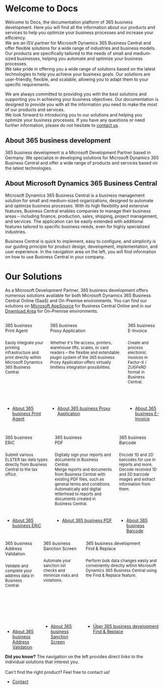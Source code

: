 # Welcome to Docs

Welcome to Docs, the documentation platform of 365 business development. Here you will find all the information about our products and services to help you optimize your business processes and increase your efficiency.  
We are an ISV partner for Microsoft Dynamics 365 Business Central and offer flexible solutions for a wide range of industries and business models. Our products are specifically tailored to the needs of small and medium-sized businesses, helping you automate and optimize your business processes.  
We take pride in offering you a wide range of solutions based on the latest technologies to help you achieve your business goals. Our solutions are user-friendly, flexible, and scalable, allowing you to adapt them to your specific requirements.

We are always committed to providing you with the best solutions and supporting you in achieving your business objectives. Our documentation is designed to provide you with all the information you need to make the most of our products and services.  
We look forward to introducing you to our solutions and helping you optimize your business processes. If you have any questions or need further information, please do not hesitate to [contact us](https://365businessdev.com/kontakt/).

## About 365 business development

365 business development is a Microsoft Development Partner based in Germany. We specialize in developing solutions for Microsoft Dynamics 365 Business Central and offer a wide range of products and services based on the latest technologies.

## About Microsoft Dynamics 365 Business Central

Microsoft Dynamics 365 Business Central is a business management solution for small and medium-sized organizations, designed to automate and optimize business processes. With its high flexibility and extensive features, Business Central enables companies to manage their business areas – including finance, production, sales, shipping, project management, and services. The application can be easily extended with additional features tailored to specific business needs, even for highly specialized industries.

Business Central is quick to implement, easy to configure, and simplicity is our guiding principle for product design, development, implementation, and user experience. In the navigation area on the left, you will find information on how to use Business Central in your company.

# Our Solutions

As a Microsoft Development Partner, 365 business development offers numerous solutions available for both Microsoft Dynamics 365 Business Central Online (SaaS) and On-Premise environments. You can find our solutions on [Microsoft AppSource](https://appsource.microsoft.com/en-us/marketplace/apps?page=1&search=365%20business%20development&product=dynamics-365-business-central) for Business Central Online and in our [Download Area](https://downloads.365businessdev.com/) for On-Premise environments.


<div class="columns" style="margin-top: 30px; margin-bottom: 10px;">
    <div>
        <span class="columns-title">365 business<br>Print Agent</span>
        <p style="height: 200px; font-size: 13px; padding-top: 10px;">
            Easily integrate your printing infrastructure and print directly within Microsoft Dynamics 365 Business Central.
        </p>
        <p>
            <ul class="fa-ul">
                <li><span class="fa-li"><i class="fa-duotone fa-solid fa-circle-arrow-right fa-xl" style="--fa-secondary-color: #00b7c3"></i></span><a href="../365-business-print-agent/index.md">About 365 business Print Agent</a></li>
            </ul>
        </p>
    </div>
    <div>
        <span class="columns-title">365 business<br>Proxy Application</span>
        <p style="height: 200px; font-size: 13px; padding-top: 10px;">
            Whether it's file access, printers, warehouse lifts, scales, or card readers – the flexible and extendable plugin system of the 365 business Proxy Application offers virtually limitless integration possibilities.
        </p>
        <p>
            <ul class="fa-ul">
                <li><span class="fa-li"><i class="fa-duotone fa-solid fa-circle-arrow-right fa-xl" style="--fa-secondary-color: #00b7c3"></i></span><a href="../365-business-proxy-application/index.md">About 365 business Proxy Application</a></li>
            </ul>
        </p>
    </div>
    <div>
        <span class="columns-title">365 business<br>E-Invoice</span>
        <p style="height: 200px; font-size: 13px; padding-top: 10px;">
            Create and process electronic invoices in Factur-X / ZUGFeRD format in Business Central.
        </p>
        <p>
            <ul class="fa-ul">
                <li><span class="fa-li"><i class="fa-duotone fa-solid fa-circle-arrow-right fa-xl" style="--fa-secondary-color: #00b7c3"></i></span><a href="../365-business-e-invoice/index.md">About 365 business E-Invoice</a></li>
            </ul>
        </p>
    </div>
</div>
<div class="columns" style="margin-top: 30px; margin-bottom: 10px;">
    <div>
        <span class="columns-title">365 business<br>ERiC</span>
        <p style="height: 200px; font-size: 13px; padding-top: 10px;">
            Submit various ELSTER tax data types directly from Business Central to the tax office.
        </p>
        <p>
            <ul class="fa-ul">
                <li><span class="fa-li"><i class="fa-duotone fa-solid fa-circle-arrow-right fa-xl" style="--fa-secondary-color: #00b7c3"></i></span><a href="../365-business-eric/index.md">About 365 business ERiC</a></li>
            </ul>
        </p>
    </div>
    <div>
        <span class="columns-title">365 business<br>PDF</span>
        <p style="height: 200px; font-size: 13px; padding-top: 10px;">
            Digitally sign your reports and documents in Business Central.<br>Merge reports and documents from Business Central with existing PDF files, such as general terms and conditions.<br>Automatically add digital letterhead to reports and documents created in Business Central.
        </p>
        <p>
            <ul class="fa-ul">
                <li><span class="fa-li"><i class="fa-duotone fa-solid fa-circle-arrow-right fa-xl" style="--fa-secondary-color: #00b7c3"></i></span><a href="../365-business-pdf/index.md">About 365 business PDF</a></li>
            </ul>
        </p>
    </div>
    <div>
        <span class="columns-title">365 business<br>Barcode</span>
        <p style="height: 200px; font-size: 13px; padding-top: 10px;">
            Encode 1D and 2D barcodes for use in reports and more.<br>Decode received 1D and 2D barcode images and extract information from them.
        </p>
        <p>
            <ul class="fa-ul">
                <li><span class="fa-li"><i class="fa-duotone fa-solid fa-circle-arrow-right fa-xl" style="--fa-secondary-color: #00b7c3"></i></span><a href="../365-business-barcode/index.md">About 365 business Barcode</a></li>
            </ul>
        </p>
    </div>
</div>
<div class="columns" style="margin-top: 10px;">
    <div>
        <span class="columns-title">365 business<br>Address Validation</span>
        <p style="height: 200px; font-size: 13px; padding-top: 10px;">
            Validate and complete your address data in Business Central.
        </p>
        <p>
            <ul class="fa-ul">
                <li><span class="fa-li"><i class="fa-duotone fa-solid fa-circle-arrow-right fa-xl" style="--fa-secondary-color: #00b7c3"></i></span><a href="../365-business-address-validation/index.md">About 365 business Address Validation</a></li>
            </ul>
        </p>
    </div>
    <div>
        <span class="columns-title">365 business<br>Sanction Screen</span>
        <p style="height: 200px; font-size: 13px; padding-top: 10px;">
            Automate your sanction list checks and minimize risks and violations.
        </p>
        <p>
            <ul class="fa-ul">
                <li><span class="fa-li"><i class="fa-duotone fa-solid fa-circle-arrow-right fa-xl" style="--fa-secondary-color: #00b7c3"></i></span><a href="../365-business-sanction-screen/index.md">About 365 business Sanction Screen</a></li>
            </ul>
        </p>
    </div>
    <div>
        <span class="columns-title">365 business development<br>Find & Replace</span>
        <p style="height: 200px; font-size: 13px; padding-top: 10px;">
            Perform bulk data changes easily and conveniently directly within Microsoft Dynamics 365 Business Central using the Find & Replace feature.
        </p>
        <p>
            <ul class="fa-ul">
                <li><span class="fa-li"><i class="fa-duotone fa-solid fa-circle-arrow-right fa-xl" style="--fa-secondary-color: #00b7c3"></i></span><a href="../find-and-replace/index.md">Über 365 business development Find & Replace</a></li>
            </ul>
        </p>
    </div>
</div>

<div class="alert alert-success">
    <i class="fa-duotone fa-solid fa-question-circle fa-xl"></i>
    <strong>Did you know?</strong>
    The navigation on the left provides direct links to the individual solutions that interest you.<br>
    <br>
    Can't find the right product? Feel free to contact us!
    <ul class="fa-ul">
        <li><span class="fa-li"><i class="fa-duotone fa-solid fa-circle-arrow-right fa-xl" style="--fa-secondary-color: #00b7c3"></i></span><a href="https://365businessdev.com/en/contact/">Contact</a></li>
    </ul>
</div>